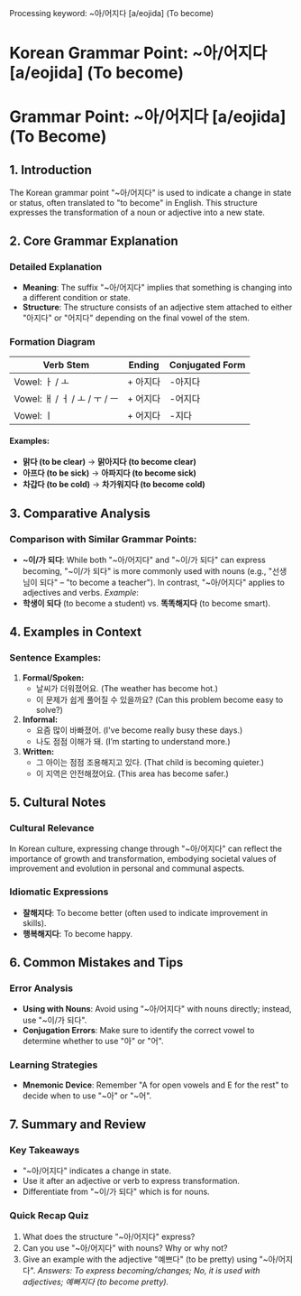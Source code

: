 Processing keyword: ~아/어지다 [a/eojida] (To become)
# Korean Grammar Point: ~아/어지다 [a/eojida] (To become)
# Grammar Point: ~아/어지다 [a/eojida] (To Become)
## 1. Introduction
The Korean grammar point "~아/어지다" is used to indicate a change in state or status, often translated to "to become" in English. This structure expresses the transformation of a noun or adjective into a new state.
## 2. Core Grammar Explanation
### Detailed Explanation
- **Meaning**: The suffix "~아/어지다" implies that something is changing into a different condition or state.
- **Structure**: The structure consists of an adjective stem attached to either "아지다" or "어지다" depending on the final vowel of the stem.
### Formation Diagram
| Verb Stem          | Ending        | Conjugated Form    |
|--------------------|---------------|---------------------|
| Vowel: ㅏ / ㅗ    | + 아지다       | -아지다              |
| Vowel: ㅐ / ㅓ / ㅗ / ㅜ / ㅡ | + 어지다       | -어지다              |
| Vowel: ㅣ        | + 어지다       | -지다                |
#### Examples:
- **맑다 (to be clear)**  → **맑아지다 (to become clear)**
- **아프다 (to be sick)** → **아파지다 (to become sick)**
- **차갑다 (to be cold)** → **차가워지다 (to become cold)**
## 3. Comparative Analysis
### Comparison with Similar Grammar Points:
- **~이/가 되다**: While both "~아/어지다" and "~이/가 되다" can express becoming, "~이/가 되다" is more commonly used with nouns (e.g., "선생님이 되다" – "to become a teacher"). In contrast, "~아/어지다" applies to adjectives and verbs. 
*Example*:
- **학생이 되다** (to become a student) vs. **똑똑해지다** (to become smart).
## 4. Examples in Context
### Sentence Examples:
1. **Formal/Spoken:**
   - 날씨가 더워졌어요. (The weather has become hot.)
   - 이 문제가 쉽게 풀어질 수 있을까요? (Can this problem become easy to solve?)
2. **Informal:**
   - 요즘 많이 바빠졌어. (I've become really busy these days.)
   - 나도 점점 이해가 돼. (I’m starting to understand more.)
3. **Written:**
   - 그 아이는 점점 조용해지고 있다. (That child is becoming quieter.)
   - 이 지역은 안전해졌어요. (This area has become safer.)
## 5. Cultural Notes
### Cultural Relevance
In Korean culture, expressing change through "~아/어지다" can reflect the importance of growth and transformation, embodying societal values of improvement and evolution in personal and communal aspects. 
### Idiomatic Expressions
- **잘해지다**: To become better (often used to indicate improvement in skills).
- **행복해지다**: To become happy.
## 6. Common Mistakes and Tips
### Error Analysis
- **Using with Nouns**: Avoid using "~아/어지다" with nouns directly; instead, use "~이/가 되다".
- **Conjugation Errors**: Make sure to identify the correct vowel to determine whether to use "아" or "어".
### Learning Strategies
- **Mnemonic Device**: Remember "A for open vowels and E for the rest" to decide when to use "~아" or "~어".
## 7. Summary and Review
### Key Takeaways
- "~아/어지다" indicates a change in state.
- Use it after an adjective or verb to express transformation.
- Differentiate from "~이/가 되다" which is for nouns.
### Quick Recap Quiz
1. What does the structure "~아/어지다" express?
2. Can you use "~아/어지다" with nouns? Why or why not?
3. Give an example with the adjective "예쁘다" (to be pretty) using "~아/어지다". 
*Answers: To express becoming/changes; No, it is used with adjectives; 예뻐지다 (to become pretty).*
